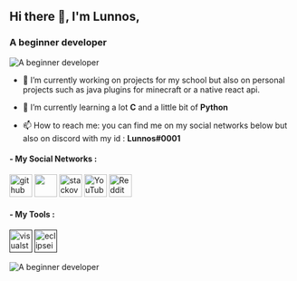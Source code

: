 ## Hi there 👋, I'm Lunnos,
### A beginner developer
![A beginner developer](https://particuliers.uem-metz.fr/wp-content/uploads/sites/2/2019/03/trait-separation.png)

- 🔭 I’m currently working on projects for my school but also on personal projects such as java plugins for minecraft or a native react api. 

- 🌱 I’m currently learning a lot **C** and a little bit of **Python** 

- 📫 How to reach me:  you can find me on my social networks below but also on discord with my id : **Lunnos#0001** 

#### - My Social Networks :
[<img src='https://cdn-icons-png.flaticon.com/512/25/25231.png' alt='github' height='40'>](https://github.com/LunnosMp4)  [<img src='https://cdn-icons-png.flaticon.com/512/174/174855.png' height='40'>](https://www.instagram.com/loic_ts/)  [<img src='https://upload.wikimedia.org/wikipedia/commons/thumb/e/ef/Stack_Overflow_icon.svg/768px-Stack_Overflow_icon.svg.png' alt='stackoverflow' height='40'>](https://stackoverflow.com/users/Lunnos)  [<img src='https://www.freeiconspng.com/thumbs/youtube-logo-png/hd-youtube-logo-png-transparent-background-20.png' alt='YouTube' height='40'>](https://www.youtube.com/channel/UCY_ZHlZCl9Qg8sPi7P5HKvg)  [<img src='https://www.iconpacks.net/icons/2/free-reddit-logo-icon-2436-thumb.png' alt='Reddit' height='40'>](https://www.reddit.com/user/Lunnos)

#### - My Tools :
[<img src='https://upload.wikimedia.org/wikipedia/commons/thumb/9/9a/Visual_Studio_Code_1.35_icon.svg/512px-Visual_Studio_Code_1.35_icon.svg.png' alt='visualstudiocode' height='40'>]()  [<img src='https://www.nicepng.com/png/full/264-2648074_eclipse-logo-png-transparent-eclipse-ide.png' alt='eclipseide' height='40'>]()  

![A beginner developer](https://particuliers.uem-metz.fr/wp-content/uploads/sites/2/2019/03/trait-separation.png)


